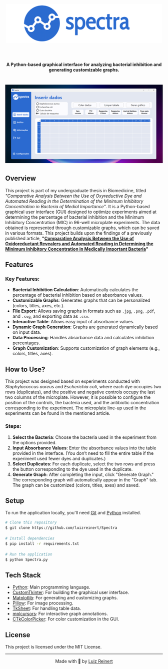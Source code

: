 
<h1 align="center">
  <br>
  <img src="readme_images\logo_spectra.png" alt="Spectra logo" width="500">
  <br>
  <br>
</h1>

<h4 align="center">A Python-based graphical interface for analyzing bacterial inhibition and generating customizable graphs.</h4>

<h1 align="center">
  <img src="readme_images\gui_screenshot.png" alt="Spectra GUI screenshot" width="1000">
</h1>

## Overview

This project is part of my undergraduate thesis in Biomedicine, titled *"Comparative Analysis Between the Use of Oxyreductive Dye and Automated Reading in the Determination of the Minimum Inhibitory Concentration in Bacteria of Medial Importance"*. It is a Python-based graphical user interface (GUI) designed to optimize experiments aimed at determining the percentage of bacterial inhibition and the Minimum Inhibitory Concentration (MIC) in 96-well microplate experiments. The data obtained is represented through customizable graphs, which can be saved in various formats. This project builds upon the findings of a previously published article, **"[Comparative Analysis Between the Use of Oxidoreductant Revealers and Automated Reading in Determining the Minimum Inhibitory Concentration in Medically Important Bacteria](https://doi.org/10.46311/2318-0579.60.eUJ4398)"**  

## Features

### Key Features:
- **Bacterial Inhibition Calculation**: Automatically calculates the percentage of bacterial inhibition based on absorbance values.
- **Customizable Graphs**: Generates graphs that can be personalized (colors, titles, axes, etc.).
- **File Export**: Allows saving graphs in formats such as `.jpg`, `.png`, `.pdf`, and `.svg`, and exporting data as `.csv`.
- **Interactive Table**: Allows easy input of absorbance values.
- **Dynamic Graph Generation**: Graphs are generated dynamically based on input data.
- **Data Processing**: Handles absorbance data and calculates inhibition percentages.
- **Graph Customization**: Supports customization of graph elements (e.g., colors, titles, axes).

## How to Use?

This project was designed based on experiments conducted with *Staphylococcus aureus* and *Escherichia coli*, where each dye occupies two rows (duplicates), and the positive and negative controls occupy the last two columns of the microplate. However, it is possible to configure the position of the controls, the bacteria used, and the antibiotic concentration corresponding to the experiment. The microplate line-up used in the experiments can be found in the mentioned article.

### Steps:
1. **Select the Bacteria**: Choose the bacteria used in the experiment from the options provided.
2. **Input Absorbance Values**: Enter the absorbance values into the table provided in the interface. (You don’t need to fill the entire table if the experiment used fewer dyes and duplicates.)
3. **Select Duplicates**: For each duplicate, select the two rows and press the button corresponding to the dye used in the duplicate.
4. **Generate Graph**: After completing the input, click "Generate Graph." The corresponding graph will automatically appear in the "Graph" tab. The graph can be customized (colors, titles, axes) and saved.

## Setup

To run the application locally, you'll need [Git](https://git-scm.com) and [Python](https://www.python.org/downloads/) installed.

```bash
# Clone this repository
$ git clone https://github.com/luizreinert/Spectra

# Install dependencies
$ pip install -r requirements.txt

# Run the application
$ python Spectra.py
```

## Tech Stack

- [Python](https://www.python.org/): Main programming language.
- [CustomTkinter](https://github.com/TomSchimansky/CustomTkinter): For building the graphical user interface.
- [Matplotlib](https://matplotlib.org/): For generating and customizing graphs.
- [Pillow](https://python-pillow.org/): For image processing.
- [TkSheet](https://github.com/ragardner/tksheet): For handling table data.
- [mplcursors](https://github.com/anntzer/mplcursors): For interactive graph annotations.
- [CTkColorPicker](https://github.com/Akascape/CTkColorPicker): For color customization in the GUI.

## License

This project is licensed under the MIT License.

---
<p align='center'>
  <span>Made with 💙 by <a href='https://github.com/luizreinert'>Luiz Reinert</a></span>
</p>


